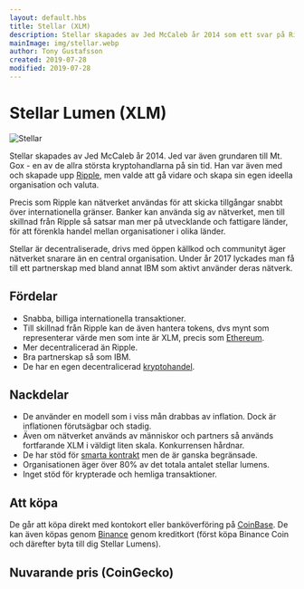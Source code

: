 ```yaml
---
layout: default.hbs
title: Stellar (XLM)
description: Stellar skapades av Jed McCaleb år 2014 som ett svar på Ripple. Projektet har som avsikt att hjälpa den utvecklande världen med transaktioner och är mer decentralicerade än motparten Ripple.
mainImage: img/stellar.webp
author: Tony Gustafsson
created: 2019-07-28
modified: 2019-07-28
---
```


# Stellar Lumen (XLM)

![Stellar](/img/stellar.webp 'Stellar')

Stellar skapades av Jed McCaleb år 2014. Jed var även grundaren till Mt. Gox - en av de allra största kryptohandlarna på sin tid. Han var även med och skapade upp [Ripple](/kryptovalutor/xrp.html), men valde att gå vidare och skapa sin egen ideella organisation och valuta.

Precis som Ripple kan nätverket användas för att skicka tillgångar snabbt över internationella gränser. Banker kan använda sig av nätverket, men till skillnad från Ripple så satsar man mer på utvecklande och fattigare länder, för att förenkla handel mellan organisationer i olika länder.

Stellar är decentraliserade, drivs med öppen källkod och communityt äger nätverket snarare än en central organisation. Under år 2017 lyckades man få till ett partnerskap med bland annat IBM som aktivt använder deras nätverk.

## Fördelar

-   Snabba, billiga internationella transaktioner.
-   Till skillnad från Ripple kan de även hantera tokens, dvs mynt som representerar värde men som inte är XLM, precis som [Ethereum](/kryptovalutor/ethereum.html).
-   Mer decentralicerad än Ripple.
-   Bra partnerskap så som IBM.
-   De har en egen decentralicerad [kryptohandel](/marknaden/kryptohandlare.html).

## Nackdelar

-   De använder en modell som i viss mån drabbas av inflation. Dock är inflationen förutsägbar och stadig.
-   Även om nätverket används av människor och partners så används fortfarande XLM i väldigt liten skala. Konkurrensen hårdnar.
-   De har stöd för [smarta kontrakt](/tekniker/smarta-kontrakt.html) men de är ganska begränsade.
-   Organisationen äger över 80% av det totala antalet stellar lumens.
-   Inget stöd för krypterade och hemliga transaktioner.

## Att köpa

De går att köpa direkt med kontokort eller banköverföring på [CoinBase](https://www.coinbase.com/). De kan även köpas genom [Binance](https://www.binance.com) genom kreditkort (först köpa Binance Coin och därefter byta till dig Stellar Lumens).

## Nuvarande pris (CoinGecko)

<script src="https://widgets.coingecko.com/coingecko-coin-ticker-widget.js"></script>

<coingecko-coin-ticker-widget currency="sek" coin-id="stellar" locale="en"></coingecko-coin-ticker-widget>

